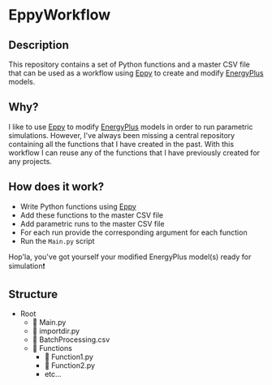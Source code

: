 # EppyWorkflow

## Description
This repository contains a set of Python functions and a master CSV file that can be used as a workflow using [Eppy](https://github.com/santoshphilip/eppy) to create and modify [EnergyPlus](https://github.com/NREL/EnergyPlus) models.

## Why?
I like to use [Eppy](https://github.com/santoshphilip/eppy) to modify [EnergyPlus](https://github.com/NREL/EnergyPlus) models in order to run parametric simulations. However, I've always been missing a central repository containing all the functions that I have created in the past. With this workflow I can reuse any of the functions that I have previously created for any projects.

## How does it work?
+ Write Python functions using [Eppy](https://github.com/santoshphilip/eppy) 
+ Add these functions to the master CSV file
+ Add parametric runs to the master CSV file
+ For each run provide the corresponding argument for each function
+ Run the `Main.py` script

Hop'la, you've got yourself your modified EnergyPlus model(s) ready for simulation:exclamation:

## Structure

* Root
  * :memo: Main.py
  * :memo: importdir.py
  * :memo: BatchProcessing.csv
  * :file_folder: Functions
    * :memo: Function1.py
    * :memo: Function2.py
    * etc...